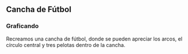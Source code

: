 ## **Cancha de Fútbol**
### **Graficando**
Recreamos una cancha de fútbol, donde se pueden apreciar los arcos, el círculo central y tres pelotas dentro de la cancha.
